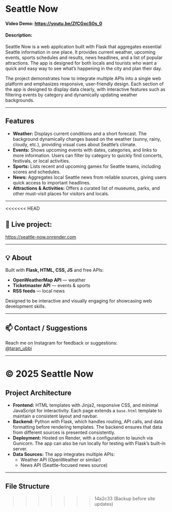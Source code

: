 # Seattle Now
#### Video Demo: <https://youtu.be/ZfCGxcS0s_0>
#### Description:
Seattle Now is a web application built with Flask that aggregates essential Seattle information in one place. It provides current weather, upcoming events, sports schedules and results, news headlines, and a list of popular attractions. The app is designed for both locals and tourists who want a quick and easy way to see what’s happening in the city and plan their day.

The project demonstrates how to integrate multiple APIs into a single web platform and emphasizes responsive, user-friendly design. Each section of the app is designed to display data clearly, with interactive features such as filtering events by category and dynamically updating weather backgrounds.

---

## Features

- **Weather:** Displays current conditions and a short forecast. The background dynamically changes based on the weather (sunny, rainy, cloudy, etc.), providing visual cues about Seattle’s climate.
- **Events:** Shows upcoming events with dates, categories, and links to more information. Users can filter by category to quickly find concerts, festivals, or local activities.
- **Sports:** Lists recent and upcoming games for Seattle teams, including scores and schedules.
- **News:** Aggregates local Seattle news from reliable sources, giving users quick access to important headlines.
- **Attractions & Activities:** Offers a curated list of museums, parks, and other must-visit places for visitors and locals.

---

<<<<<<< HEAD
## 🔗 Live project: 

https://seattle-now.onrender.com  

---

## 💡 About

Built with **Flask, HTML, CSS, JS** and free APIs:  

- **OpenWeatherMap API** — weather  
- **Ticketmaster API** — events & sports  
- **RSS feeds** — local news  

Designed to be interactive and visually engaging for showcasing web development skills.

---

## 📫 Contact / Suggestions

Reach me on Instagram for feedback or suggestions:  
[@taran_ubbi](https://instagram.com/taran_ubbi)

---

**© 2025 Seattle Now**
=======
## Project Architecture

- **Frontend:** HTML templates with Jinja2, responsive CSS, and minimal JavaScript for interactivity. Each page extends a `base.html` template to maintain a consistent layout and navbar.
- **Backend:** Python with Flask, which handles routing, API calls, and data formatting before rendering templates. The backend ensures that data from different sources is presented consistently.
- **Deployment:** Hosted on Render, with a configuration to launch via Gunicorn. The app can also be run locally for testing with Flask’s built-in server.
- **Data Sources:** The app integrates multiple APIs:
  - Weather API (OpenWeather or similar)
  - News API (Seattle-focused news source)

---

## File Structure
>>>>>>> 14a2c33 (Backup before site updates)

